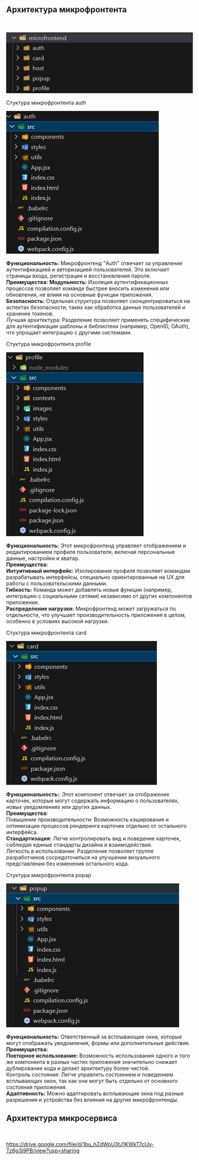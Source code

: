 
<h2>Архитектура микрофронтента</h2> <br>

![alt text](image.png)


Cтуктура микрофронтента auth

![alt text](image-1.png)

<b>Функциональность:</b> Микрофронтенд "Auth" отвечает за управление аутентификацией и авторизацией пользователей. Это включает страницы входа, регистрации и восстановления пароля.<br>
<b>Преимущества:</b>
<b>Модульность:</b> Изоляция аутентификационных процессов позволяет команде быстрее вносить изменения или обновления, не влияя на основные функции приложения.<br>
<b>Безопасность:</b> Отдельная структура позволяет сконцентрироваться на аспектах безопасности, таких как обработка данных пользователей и хранение токенов.<br>
Лучшая архитектура: Разделение позволяет применять специфические для аутентификации шаблоны и библиотеки (например, OpenID, OAuth), что упрощает интеграцию с другими системами.<br>


Cтуктура микрофронтента profile
 
![alt text](image-2.png)

<b>Функциональность:</b> Этот микрофронтенд управляет отображением и редактированием профиля пользователя, включая персональные данные, настройки и аватар.<br>
<b>Преимущества:</b><br>
<b>Интуитивный интерфейс:</b> Изолирование профиля позволяет командам разрабатывать интерфейсы, специально ориентированные на UX для работы с пользовательскими данными.<br>
<b>Гибкость:</b> Команда может добавлять новые функции (например, интеграцию с социальными сетями) независимо от других компонентов приложения.<br>
<b>Распределение нагрузки:</b> Микрофронтенд может загружаться по отдельности, что улучшает производительность приложения в целом, особенно в условиях высокой нагрузки.<br>


Cтуктура микрофронтента card

![alt text](image-3.png)

<b>Функциональность:</b>: Этот компонент отвечает за отображение карточек, которые могут содержать информацию о пользователях, новых уведомлениях или других данных.<br>
<b>Преимущества:</b><br>
Повышение производительности: Возможность кэширования и оптимизации процессов рендеринга карточек отдельно от остального интерфейса.<br>
<b>Стандартизация:</b> Легче контролировать вид и поведение карточек, соблюдая единые стандарты дизайна и взаимодействия.<br>
Легкость в использовании: Разделение позволяет группе разработчиков сосредоточиться на улучшении визуального представления без изменения остального кода.

Cтуктура микрофронтента popap

![alt text](image-4.png)

<b>Функциональность:</b> Ответственный за всплывающие окна, которые могут отображать уведомления, формы или дополнительные действия.<br>
<b>Преимущества:</b><br>
<b>Повторное использование:</b> Возможность использования одного и того же компонента в разных частях приложения значительно снижает дублирование кода и делает архитектуру более чистой.<br>
Контроль состояния:</b> Легче управлять состоянием и поведением всплывающих окон, так как они могут быть отдельно от основного состояния приложения.<br>
<b>Адаптивность:</b> Можно адаптировать всплывающие окна под разные разрешения и устройства без влияния на другие микрофронтенды.<br>




<h2>Архитектура микросервиса</h2> <br>

https://drive.google.com/file/d/1bu_hZdWpU3tJ1KWkT7clJy-Tz6g3i9PB/view?usp=sharing
